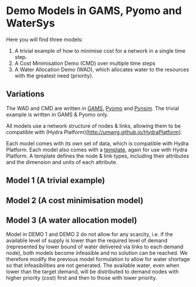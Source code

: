 Demo Models in GAMS, Pyomo and WaterSys
=======================================

Here you will find three models:
1. A trivial example of how to minimise cost for a network in a single time step.
2. A Cost Minimisation Demo (CMD) over multiple time steps
3. A Water Allocation Demo (WAD), which allocates water to the resources with the greatest need (priority).

Variations
----------
The WAD and CMD are written in [GAMS](http://www.gams.com), [Pyomo](http://www.pyomo.org) and [Pynsim](http://umwrg.github.io/pynsim).
The trivial example is written in GAMS & Pyomo only.

All models use a network structure of nodes & links, allowing them to be compatible
with (Hydra Platform)[http://umwrg.github.io/HydraPlatform].

Each model comes with its own set of data, which is compatible with Hydra Platform.
Each model also comes with a [template](http://umwrg.github.io/HydraPlatform/tutorials/plug-in/templates.html?highlight=template), again for use with Hydra Platform. A template
defines the node & link types, including their attributes and the dimension and units
of each attribute.

Model 1 (A trivial example)
---------------------------

Model 2 (A cost minimisation model)
-----------------------------------

Model 3 (A water allocation model)
----------------------------------
Model in DEMO 1 and DEMO 2 do not allow for any scarcity, i.e. if the available level of supply is lower than the required level of demand (represented by lower bound of water delivered via links to each demand node), both models become infeasible and no solution can be reached. We therefore modify the previous model formulation to allow for water shortage so that infeasibilities are not generated. The available water, even when lower than the target demand, will be distributed to demand nodes with higher priority (cost) first and then to those with lower priority.
